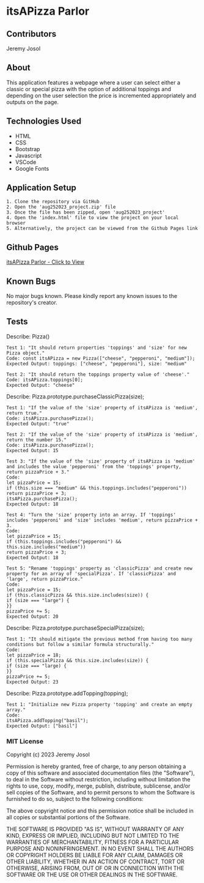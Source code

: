# itsAPizza Parlor

## Contributors
Jeremy Josol

## About
This application features a webpage where a user can select either a classic or special pizza with the option of additional toppings and depending on the user selection the price is incremented appropriately and outputs on the page. 

## Technologies Used
* HTML
* CSS
* Bootstrap
* Javascript
* VSCode
* Google Fonts

## Application Setup
```
1. Clone the repository via GitHub
2. Open the 'aug252023_project.zip' file
3. Once the file has been zipped, open 'aug252023_project'
4. Open the 'index.html' file to view the project on your local browser
5. Alternatively, the project can be viewed from the Github Pages link
```
## Github Pages
[itsAPizza Parlor - Click to View](https://jeremyjosol.github.io/aug252023_project/)

## Known Bugs
No major bugs known. Please kindly report any known issues to the repository's creator.

## Tests

Describe: Pizza()
```
Test 1: "It should return properties 'toppings' and 'size' for new Pizza object."
Code: const itsAPizza = new Pizza(["cheese", "pepperoni", "medium"]); 
Expected Output: toppings: ["cheese", "pepperoni"], size: "medium"

Test 2: "It should return the toppings property value of 'cheese'."
Code: itsAPizza.toppings[0];
Expected Output: "cheese"
```
Describe: Pizza.prototype.purchaseClassicPizza(size);
```
Test 1: "If the value of the 'size' property of itsAPizza is 'medium', return true."
Code: itsAPizza.purchasePizza();
Expected Output: "true"

Test 2: "If the value of the 'size' property of itsAPizza is 'medium', return the number 15."
Code: itsAPizza.purchasePizza();
Expected Output: 15

Test 3: "If the value of the 'size' property of itsAPizza is 'medium' and includes the value 'pepperoni' from the 'toppings' property, return pizzaPrice + 3."
Code: 
let pizzaPrice = 15;
if (this.size === "medium" && this.toppings.includes("pepperoni"))
return pizzaPrice + 3;
itsAPizza.purchasePizza();
Expected Output: 18

Test 4: "Turn the 'size' property into an array. If 'toppings' includes 'pepperoni' and 'size' includes 'medium', return pizzaPrice + 3.
Code:
let pizzaPrice = 15;
if (this.toppings.includes("pepperoni") && this.size.includes("medium"))
return pizzaPrice + 3;
Expected Output: 18

Test 5: "Rename 'toppings' property as 'classicPizza' and create new property for an array of 'specialPizza'. If 'classicPizza' and 'large', return pizzaPrice."
Code:
let pizzaPrice = 15;
if (this.classicPizza && this.size.includes(size)) {
if (size === "large") {
}}
pizzaPrice += 5;
Expected Output: 20
```
Describe: Pizza.prototype.purchaseSpecialPizza(size);
```
Test 1: "It should mitigate the previous method from having too many conditions but follow a similar formula structurally."
Code:
let pizzaPrice = 18;
if (this.specialPizza && this.size.includes(size)) {
if (size === "large) {
}}
pizzaPrice += 5;
Expected Output: 23
```
Describe: Pizza.prototype.addTopping(topping);
```
Test 1: "Initialize new Pizza property 'topping' and create an empty array."
Code:
itsAPizza.addTopping("basil");
Expected Output: ["basil"]
```
### MIT License

Copyright (c) 2023 Jeremy Josol

Permission is hereby granted, free of charge, to any person obtaining a copy of this software and associated documentation files (the "Software"), to deal in the Software without restriction, including without limitation the rights to use, copy, modify, merge, publish, distribute, sublicense, and/or sell copies of the Software, and to permit persons to whom the Software is furnished to do so, subject to the following conditions:

The above copyright notice and this permission notice shall be included in all copies or substantial portions of the Software.

THE SOFTWARE IS PROVIDED "AS IS", WITHOUT WARRANTY OF ANY KIND, EXPRESS OR IMPLIED, INCLUDING BUT NOT LIMITED TO THE WARRANTIES OF MERCHANTABILITY, FITNESS FOR A PARTICULAR PURPOSE AND NONINFRINGEMENT. IN NO EVENT SHALL THE AUTHORS OR COPYRIGHT HOLDERS BE LIABLE FOR ANY CLAIM, DAMAGES OR OTHER LIABILITY, WHETHER IN AN ACTION OF CONTRACT, TORT OR OTHERWISE, ARISING FROM, OUT OF OR IN CONNECTION WITH THE SOFTWARE OR THE USE OR OTHER DEALINGS IN THE SOFTWARE.